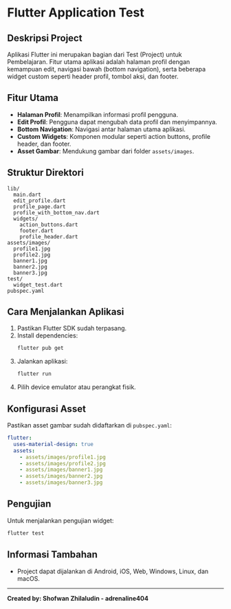 # Flutter Application Test

## Deskripsi Project

Aplikasi Flutter ini merupakan bagian dari Test (Project) untuk Pembelajaran. Fitur utama aplikasi adalah halaman profil dengan kemampuan edit, navigasi bawah (bottom navigation), serta beberapa widget custom seperti header profil, tombol aksi, dan footer.

## Fitur Utama

- **Halaman Profil**: Menampilkan informasi profil pengguna.
- **Edit Profil**: Pengguna dapat mengubah data profil dan menyimpannya.
- **Bottom Navigation**: Navigasi antar halaman utama aplikasi.
- **Custom Widgets**: Komponen modular seperti action buttons, profile header, dan footer.
- **Asset Gambar**: Mendukung gambar dari folder `assets/images`.

## Struktur Direktori

```
lib/
  main.dart
  edit_profile.dart
  profile_page.dart
  profile_with_bottom_nav.dart
  widgets/
    action_buttons.dart
    footer.dart
    profile_header.dart
assets/images/
  profile1.jpg
  profile2.jpg
  banner1.jpg
  banner2.jpg
  banner3.jpg
test/
  widget_test.dart
pubspec.yaml
```

## Cara Menjalankan Aplikasi

1. Pastikan Flutter SDK sudah terpasang.
2. Install dependencies:
   ```sh
   flutter pub get
   ```
3. Jalankan aplikasi:
   ```sh
   flutter run
   ```
4. Pilih device emulator atau perangkat fisik.

## Konfigurasi Asset

Pastikan asset gambar sudah didaftarkan di `pubspec.yaml`:

```yaml
flutter:
  uses-material-design: true
  assets:
    - assets/images/profile1.jpg
    - assets/images/profile2.jpg
    - assets/images/banner1.jpg
    - assets/images/banner2.jpg
    - assets/images/banner3.jpg
```

## Pengujian

Untuk menjalankan pengujian widget:
```sh
flutter test
```

## Informasi Tambahan

- Project dapat dijalankan di Android, iOS, Web, Windows, Linux, dan macOS.
---

**Created by: Shofwan Zhilaludin - adrenaline404**